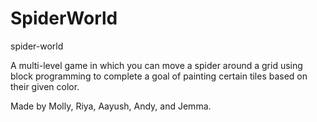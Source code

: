 # SpiderWorld
spider-world

A multi-level game in which you can move a spider around a grid using block programming to complete a goal of painting certain tiles based on their given color.

Made by Molly, Riya, Aayush, Andy, and Jemma.

